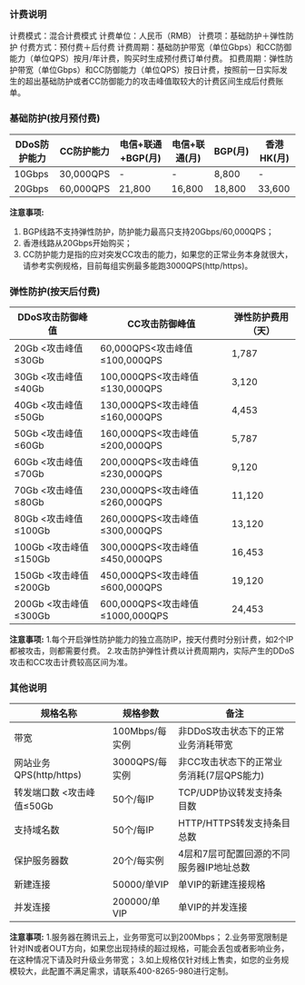 ### 计费说明
计费模式：混合计费模式 
计费单位：人民币（RMB）
计费项：基础防护＋弹性防护 
付费方式：预付费＋后付费 
计费周期：基础防护带宽（单位Gbps）和CC防御能力（单位QPS）按月/年计费，购买时生成预付费订单付费。
扣费周期：弹性防护带宽（单位Gbps）和CC防御能力（单位QPS）按日计费，按照前一日实际发生的超出基础防护或者CC防御能力的攻击峰值取较大的计费区间生成后付费账单。
### 基础防护(按月预付费)

| DDoS防护能力 | CC防护能力 | 电信+联通+BGP(月) | 电信+联通(月)   |  BGP(月)  |  香港HK(月)   |
|---------|---------|---------|---------|---------|---------|
| 10Gbps | 30,000QPS | - |-|8,800|-|
| 20Gbps | 60,000QPS | 21,800 |16,800|18,800|33,600|
<strong>注意事项:</strong>
1. BGP线路不支持弹性防护，防护能力最高只支持20Gbps/60,000QPS；
2. 香港线路从20Gbps开始购买；
3. CC防护能力是指的应对突发CC攻击的能力，如果您的正常业务本身就很大，请参考实例规格，目前每组实例最多能跑3000QPS(http/https)。

### 弹性防护(按天后付费)

| DDoS攻击防御峰值	 | CC攻击防御峰值 | 弹性防护费用（天） |
|---------|---------|---------|
| 20Gb <攻击峰值≤30Gb | 60,000QPS<攻击峰值≤100,000QPS | 1,787 |
| 30Gb <攻击峰值≤40Gb | 100,000QPS<攻击峰值≤130,000QPS | 3,120 |
| 40Gb <攻击峰值≤50Gb | 130,000QPS<攻击峰值≤160,000QPS | 4,453 |
| 50Gb <攻击峰值≤60Gb | 160,000QPS<攻击峰值≤200,000QPS | 5,787 |
| 60Gb <攻击峰值≤70Gb | 200,000QPS<攻击峰值≤230,000QPS | 9,120 |
| 70Gb <攻击峰值≤80Gb | 230,000QPS<攻击峰值≤260,000QPS | 11,120 |
| 80Gb <攻击峰值≤100Gb | 260,000QPS<攻击峰值≤300,000QPS | 13,120 |
| 100Gb <攻击峰值≤150Gb | 300,000QPS<攻击峰值≤450,000QPS | 16,453 |
| 150Gb <攻击峰值≤200Gb | 450,000QPS<攻击峰值≤600,000QPS | 19,120 |
| 200Gb <攻击峰值≤300Gb | 600,000QPS<攻击峰值≤1000,000QPS | 24,453 |
<strong>注意事项:</strong>
1.每个开启弹性防护能力的独立高防IP，按天付费时分别计费，如2个IP都被攻击，则都需要付费。
2.攻击防护弹性计费以计费周期内，实际产生的DDoS攻击和CC攻击计费较高区间为准。
### 其他说明

| 规格名称 | 规格参数 | 备注 |
|---------|---------|---------|
| 带宽 | 100Mbps/每实例 | 非DDoS攻击状态下的正常业务消耗带宽 |
| 网站业务QPS(http/https) | 3000QPS/每实例 | 非CC攻击状态下的正常业务消耗(7层QPS能力) |
| 转发端口数 <攻击峰值≤50Gb | 50个/每IP | TCP/UDP协议转发支持条目数 |
| 支持域名数 | 50个/每IP | HTTP/HTTPS转发支持条目总数 |
| 保护服务器数 | 20个/每实例 | 4层和7层可配置回源的不同服务器IP地址总数 |
| 新建连接 | 50000/单VIP | 单VIP的新建连接规格 |
| 并发连接 | 200000/单VIP | 单VIP的并发连接 |

<strong>注意事项:</strong>
1.服务器在腾讯云上，业务带宽可以到200Mbps；
2.业务带宽限制是针对IN或者OUT方向，如果您出现持续的超过规格，可能会丢包或者影响业务，在这种情况下请及时升级业务带宽；
3.如上规格仅针对线上售卖，如您的业务规模较大，此配置不满足需求，请联系400-8265-980进行定制。
